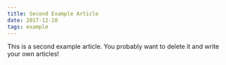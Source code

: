 ```yaml
---
title: Second Example Article
date: 2017-12-10
tags: example
---
```


This is a second example article. You probably want to delete it and write your own articles!
